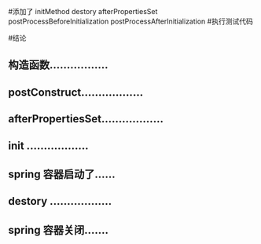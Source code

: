 #添加了 initMethod destory afterPropertiesSet postProcessBeforeInitialization postProcessAfterInitialization 
#执行测试代码


#结论
## 构造函数.................
## postConstruct..................
## afterPropertiesSet..................
## init ..................
## spring 容器启动了......
## destory ..................
## spring 容器关闭.......